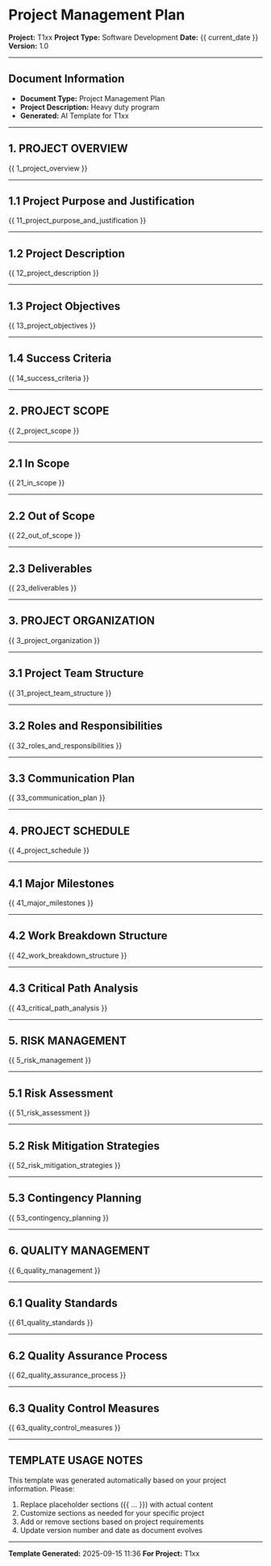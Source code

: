 # Project Management Plan

**Project:** T1xx
**Project Type:** Software Development
**Date:** {{ current_date }}
**Version:** 1.0

---

## Document Information
- **Document Type:** Project Management Plan
- **Project Description:** Heavy duty program
- **Generated:** AI Template for T1xx

---

## 1. PROJECT OVERVIEW

{{ 1_project_overview }}

---

## 1.1 Project Purpose and Justification

{{ 11_project_purpose_and_justification }}

---

## 1.2 Project Description

{{ 12_project_description }}

---

## 1.3 Project Objectives

{{ 13_project_objectives }}

---

## 1.4 Success Criteria

{{ 14_success_criteria }}

---

## 2. PROJECT SCOPE

{{ 2_project_scope }}

---

## 2.1 In Scope

{{ 21_in_scope }}

---

## 2.2 Out of Scope

{{ 22_out_of_scope }}

---

## 2.3 Deliverables

{{ 23_deliverables }}

---

## 3. PROJECT ORGANIZATION

{{ 3_project_organization }}

---

## 3.1 Project Team Structure

{{ 31_project_team_structure }}

---

## 3.2 Roles and Responsibilities

{{ 32_roles_and_responsibilities }}

---

## 3.3 Communication Plan

{{ 33_communication_plan }}

---

## 4. PROJECT SCHEDULE

{{ 4_project_schedule }}

---

## 4.1 Major Milestones

{{ 41_major_milestones }}

---

## 4.2 Work Breakdown Structure

{{ 42_work_breakdown_structure }}

---

## 4.3 Critical Path Analysis

{{ 43_critical_path_analysis }}

---

## 5. RISK MANAGEMENT

{{ 5_risk_management }}

---

## 5.1 Risk Assessment

{{ 51_risk_assessment }}

---

## 5.2 Risk Mitigation Strategies

{{ 52_risk_mitigation_strategies }}

---

## 5.3 Contingency Planning

{{ 53_contingency_planning }}

---

## 6. QUALITY MANAGEMENT

{{ 6_quality_management }}

---

## 6.1 Quality Standards

{{ 61_quality_standards }}

---

## 6.2 Quality Assurance Process

{{ 62_quality_assurance_process }}

---

## 6.3 Quality Control Measures

{{ 63_quality_control_measures }}

---


## TEMPLATE USAGE NOTES

This template was generated automatically based on your project information. Please:

1. Replace placeholder sections ({{ ... }}) with actual content
2. Customize sections as needed for your specific project
3. Add or remove sections based on project requirements
4. Update version number and date as document evolves

---

**Template Generated:** 2025-09-15 11:36
**For Project:** T1xx
